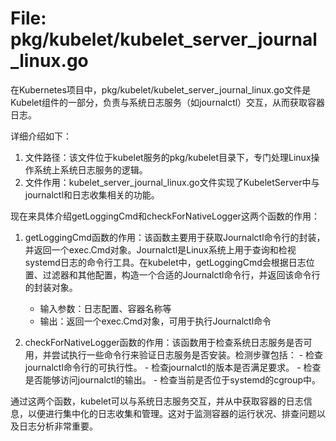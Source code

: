 # File: pkg/kubelet/kubelet_server_journal_linux.go

在Kubernetes项目中，pkg/kubelet/kubelet_server_journal_linux.go文件是Kubelet组件的一部分，负责与系统日志服务（如journalctl）交互，从而获取容器日志。

详细介绍如下：

1. 文件路径：该文件位于kubelet服务的pkg/kubelet目录下，专门处理Linux操作系统上系统日志服务的逻辑。
2. 文件作用：kubelet_server_journal_linux.go文件实现了KubeletServer中与journalctl和日志收集相关的功能。

现在来具体介绍getLoggingCmd和checkForNativeLogger这两个函数的作用：

1. getLoggingCmd函数的作用：该函数主要用于获取Journalctl命令行的封装，并返回一个exec.Cmd对象。Journalctl是Linux系统上用于查询和检视systemd日志的命令行工具。在kubelet中，getLoggingCmd会根据日志位置、过滤器和其他配置，构造一个合适的Journalctl命令行，并返回该命令行的封装对象。
   - 输入参数：日志配置、容器名称等
   - 输出：返回一个exec.Cmd对象，可用于执行Journalctl命令

  2. checkForNativeLogger函数的作用：该函数用于检查系统日志服务是否可用，并尝试执行一些命令行来验证日志服务是否安装。检测步骤包括：
    - 检查journalctl命令行的可执行性。
    - 检查journalctl的版本是否满足要求。
    - 检查是否能够访问journalctl的输出。
    - 检查当前是否位于systemd的cgroup中。

通过这两个函数，kubelet可以与系统日志服务交互，并从中获取容器的日志信息，以便进行集中化的日志收集和管理。这对于监测容器的运行状况、排查问题以及日志分析非常重要。

